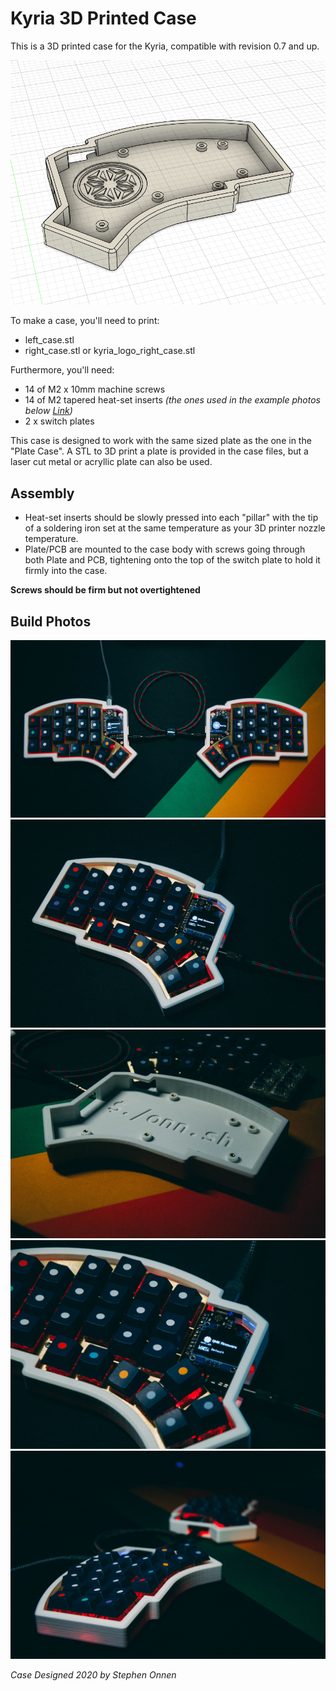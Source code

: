 
Kyria 3D Printed Case
========================

This is a 3D printed case for the Kyria, compatible with revision 0.7 and up.

![Kyria Acrylic Plate Case](./images/kyria_logo_case.png)

To make a case, you'll need to print:

- left_case.stl
- right_case.stl or kyria_logo_right_case.stl

Furthermore, you'll need:

- 14 of M2 x 10mm machine screws
- 14 of M2 tapered heat-set inserts *(the ones used in the example photos below [Link](https://www.mcmaster.com/94180A312))*
- 2 x switch plates

This case is designed to work with the same sized plate as the one in the "Plate Case". A STL to 3D print a plate is provided in the case files, but a laser cut metal or acryllic plate can also be used.

## Assembly
- Heat-set inserts should be slowly pressed into each "pillar" with the tip of a soldering iron set at the same temperature as your 3D printer nozzle temperature.
- Plate/PCB are mounted to the case body with screws going through both Plate and PCB, tightening onto the top of the switch plate to hold it firmly into the case. 

**Screws should be firm but not overtightened**

## Build Photos
![Left Case](./images/overhead_view.jpg)
![Left Case](./images/left_case.jpg)
![Left Case](./images/case.jpg)
![Left Case](./images/left_closeup.jpg)
![Left Case](./images/side_view.jpg)

*Case Designed 2020 by Stephen Onnen*